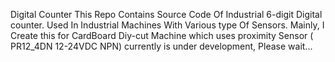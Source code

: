 Digital Counter
This Repo Contains Source Code Of Industrial 6-digit Digital counter.
Used In Industrial Machines With Various type Of Sensors.
Mainly, I Create this for CardBoard Diy-cut Machine which uses proximity Sensor ( PR12_4DN 12-24VDC NPN)
currently is under development, Please wait...
